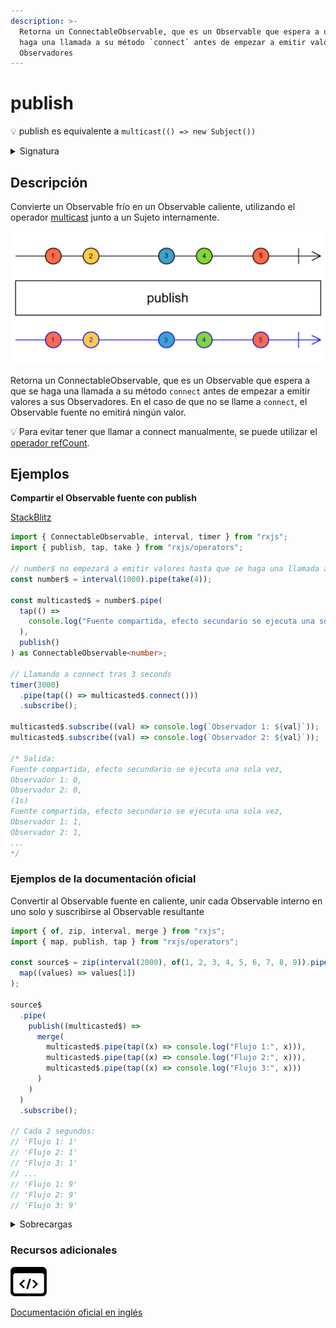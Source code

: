 ```yaml
---
description: >-
  Retorna un ConnectableObservable, que es un Observable que espera a que se
  haga una llamada a su método `connect` antes de empezar a emitir valores a sus
  Observadores
---
```


# publish

💡 publish es equivalente a `multicast(() => new Subject())`

<details>

<summary>Signatura</summary>

#### Firma

`publish<T, R>(selector?: OperatorFunction<T, R>): MonoTypeOperatorFunction<T> | OperatorFunction<T, R>`

#### Parámetros

#### Retorna

`MonoTypeOperatorFunction<T> | OperatorFunction<T, R>`: Un `ConnectableObservable` que, cuando se hace una llamada a su método `connect`, hace que el Observable fuente emita valores a sus Observadores.

</details>

## Descripción

Convierte un Observable frío en un Observable caliente, utilizando el operador [multicast](../../../operators/multicasting/multicast/) junto a un Sujeto internamente.

![Diagrama de canicas del operador publish](assets/images/marble-diagrams/multicasting/publish.png)

Retorna un ConnectableObservable, que es un Observable que espera a que se haga una llamada a su método `connect` antes de empezar a emitir valores a sus Observadores. En el caso de que no se llame a `connect`, el Observable fuente no emitirá ningún valor.

💡 Para evitar tener que llamar a connect manualmente, se puede utilizar el [operador refCount](../../../operators/multicasting/refCount/).

## Ejemplos

**Compartir el Observable fuente con publish**

[StackBlitz](https://stackblitz.com/edit/docu-rxjs-publish?file=index.ts)

```typescript
import { ConnectableObservable, interval, timer } from "rxjs";
import { publish, tap, take } from "rxjs/operators";

// number$ no empezará a emitir valores hasta que se haga una llamada a connect
const number$ = interval(1000).pipe(take(4));

const multicasted$ = number$.pipe(
  tap(() =>
    console.log("Fuente compartida, efecto secundario se ejecuta una sola vez")
  ),
  publish()
) as ConnectableObservable<number>;

// Llamando a connect tras 3 seconds
timer(3000)
  .pipe(tap(() => multicasted$.connect()))
  .subscribe();

multicasted$.subscribe((val) => console.log(`Observador 1: ${val}`));
multicasted$.subscribe((val) => console.log(`Observador 2: ${val}`));

/* Salida:
Fuente compartida, efecto secundario se ejecuta una sola vez,
Observador 1: 0,
Observador 2: 0,
(1s)
Fuente compartida, efecto secundario se ejecuta una sola vez,
Observador 1: 1,
Observador 2: 1,
...
*/
```

### Ejemplos de la documentación oficial

Convertir al Observable fuente en caliente, unir cada Observable interno en uno solo y suscribirse al Observable resultante

```javascript
import { of, zip, interval, merge } from "rxjs";
import { map, publish, tap } from "rxjs/operators";

const source$ = zip(interval(2000), of(1, 2, 3, 4, 5, 6, 7, 8, 9)).pipe(
  map((values) => values[1])
);

source$
  .pipe(
    publish((multicasted$) =>
      merge(
        multicasted$.pipe(tap((x) => console.log("Flujo 1:", x))),
        multicasted$.pipe(tap((x) => console.log("Flujo 2:", x))),
        multicasted$.pipe(tap((x) => console.log("Flujo 3:", x)))
      )
    )
  )
  .subscribe();

// Cada 2 segundos:
// 'Flujo 1: 1'
// 'Flujo 2: 1'
// 'Flujo 3: 1'
// ...
// 'Flujo 1: 9'
// 'Flujo 2: 9'
// 'Flujo 3: 9'
```

<details>

<summary>Sobrecargas</summary>

#### Firma

`publish(): UnaryFunction<Observable<T>, ConnectableObservable<T>>`

#### Parámetros

No recibe ningún parámetro.

#### Retorna

`UnaryFunction<Observable<T>, ConnectableObservable<T>>`

#### Firma

`publish(selector: (shared: Observable<T>) => O): OperatorFunction<T, ObservedValueOf<O>>`

#### Parámetros

#### Retorna

`OperatorFunction<T, ObservedValueOf<O>>`

#### Firma

`publish(selector: MonoTypeOperatorFunction<T>): MonoTypeOperatorFunction<T>`

#### Parámetros

#### Retorna

`MonoTypeOperatorFunction<T>`

</details>

### Recursos adicionales

[![Source code](assets/icons/source-code.png)](https://github.com/ReactiveX/rxjs/blob/master/src/internal/operators/publish.ts)

[Documentación oficial en inglés](https://rxjs.dev/api/operators/publish)

